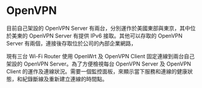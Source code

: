 # OpenVPN

目前自己架設的 OpenVPN Server 有兩台，分別運作於美國東部與東京，其中位於美東的 OpenVPN Server 有提供 IPv6 接取。其他可以存取的 OpenVPN Server 有兩個，連接後存取位於公司的內部企業網路，

現有三台 Wi-Fi Router 使用 OpenWrt 及 OpenVPN Client 固定連線到兩台自己架設的 OpenVPN Server。為了方便檢視每台 OpenVPN Server 及 OpenVPN Client 的運作及連線狀況。需要一個監控面板，來顯示當下服務和連線的健康狀態，和紀錄斷線及重新建立連線的時間點。